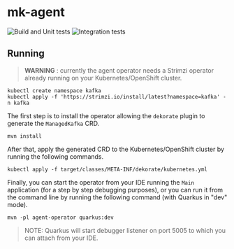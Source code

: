 # mk-agent

![Build and Unit tests](https://github.com/bf2fc6cc711aee1a0c2a/mk-agent/workflows/Build%20and%20Unit%20tests/badge.svg)
![Integration tests](https://github.com/bf2fc6cc711aee1a0c2a/mk-agent/workflows/Integration%20tests/badge.svg)

## Running

> **WARNING** : currently the agent operator needs a Strimzi operator already running on your Kubernetes/OpenShift cluster.

```shell
kubectl create namespace kafka
kubectl apply -f 'https://strimzi.io/install/latest?namespace=kafka' -n kafka
```

The first step is to install the operator allowing the `dekorate` plugin to generate the `ManagedKafka` CRD.

```shell
mvn install
```

After that, apply the generated CRD to the Kubernetes/OpenShift cluster by running the following commands.

```shell
kubectl apply -f target/classes/META-INF/dekorate/kubernetes.yml
```

Finally, you can start the operator from your IDE running the `Main` application (for a step by step debugging purposes), 
or you can run it from the command line by running the following command (with Quarkus in "dev" mode).

```shell
mvn -pl agent-operator quarkus:dev
```

> NOTE: Quarkus will start debugger listener on port 5005 to which you can attach from your IDE.
